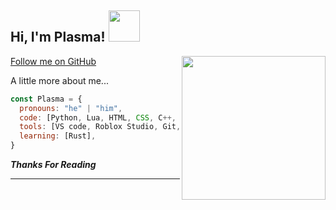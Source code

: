 <h2> Hi, I'm Plasma! <img src="https://media.giphy.com/media/mGcNjsfWAjY5AEZNw6/giphy.gif" width="50"></h2>
<img align='right' src="https://media4.giphy.com/media/v1.Y2lkPTc5MGI3NjExMG1xNnN1dXM4enJnYjd0YWVhMHNrczNqbDV2N2dzNDd6M2tpdTk0cSZlcD12MV9pbnRlcm5hbF9naWZfYnlfaWQmY3Q9Zw/MDJ9IbxxvDUQM/giphy.gif" width="230">

[Follow me on GitHub](https://github.com/Plasmalmaoo)

A little more about me...  

```javascript
const Plasma = {
  pronouns: "he" | "him",
  code: [Python, Lua, HTML, CSS, C++, C#],
  tools: [VS code, Roblox Studio, Git, Unity],
  learning: [Rust],
}
```

<em><b>Thanks For Reading</b></em>

---
